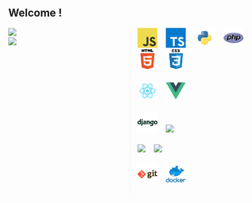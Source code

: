 ## Welcome !
<div style="display: flex;">
	<div style="display: block; width: 50%; border-right: 1px solid #f3f3f3">
		<div>
		  <a href="https://github.com/lucianosousa021/">
			<img width="400em" src="https://github-readme-stats.vercel.app/api?username=lucianosousa021&show_icons=true&include_all_commits=true&count_private=true&custom_title=Luciano Sousa&theme=github_dark" />
		  </a>
		</div>
		<div>
			<a href="https://github.com/lucianosousa021/">
				<img width="400em" src="https://github-readme-stats.vercel.app/api/top-langs?username=lucianosousa021&theme=github_dark" />
			</a>
		</div>
	</div>
	<div style="display: block; width: 50%; backgound-color: red; margin-left: 1em">
		<div style="margin-bottom: 1.5em">
			<img style="margin-right: 1em;" width="40em" src="https://raw.githubusercontent.com/github/explore/80688e429a7d4ef2fca1e82350fe8e3517d3494d/topics/javascript/javascript.png">
			<img style="margin-right: 1em;" width="40em" src="https://raw.githubusercontent.com/github/explore/80688e429a7d4ef2fca1e82350fe8e3517d3494d/topics/typescript/typescript.png">
			<img style="margin-right: 1em;" width="40em" src="https://raw.githubusercontent.com/github/explore/80688e429a7d4ef2fca1e82350fe8e3517d3494d/topics/python/python.png">
			<img style="margin-right: 1em;" width="40em" src="https://raw.githubusercontent.com/github/explore/ccc16358ac4530c6a69b1b80c7223cd2744dea83/topics/php/php.png">
			<img style="margin-right: 1em;" width="40em" src="https://raw.githubusercontent.com/github/explore/80688e429a7d4ef2fca1e82350fe8e3517d3494d/topics/html/html.png">
			<img style="margin-right: 1em;" width="40em" src="https://raw.githubusercontent.com/github/explore/80688e429a7d4ef2fca1e82350fe8e3517d3494d/topics/css/css.png">
		</div>
		<div style="margin-bottom: 1.5em">
			<img style="margin-right: 1em;" width="40em" src="https://raw.githubusercontent.com/github/explore/80688e429a7d4ef2fca1e82350fe8e3517d3494d/topics/react/react.png">
			<img style="margin-right: 1em;" width="40em" src="https://raw.githubusercontent.com/github/explore/80688e429a7d4ef2fca1e82350fe8e3517d3494d/topics/vue/vue.png">
		</div>
		<div style="margin-bottom: 1.5em">
			<img style="margin-right: 1em;" width="40em" src="https://raw.githubusercontent.com/github/explore/80688e429a7d4ef2fca1e82350fe8e3517d3494d/topics/django/django.png">
			<img style="margin-right: 1em;" width="40em" src="https://d33wubrfki0l68.cloudfront.net/e937e774cbbe23635999615ad5d7732decad182a/26072/logo-small.ede75a6b.svg">
		</div>
		<div style="margin-bottom: 1.5em">
			<img style="margin-right: 1em;" width="80em" src="https://github.com/facebook/jest/raw/main/website/static/img/jest-readme-headline.png">
			<img style="margin-right: 1em;" width="40em" src="https://camo.githubusercontent.com/4b95df4d6ca7a01afc25d27159804dc5a7d0df41d8131aaf50c9f84847dfda21/68747470733a2f2f73656c656e69756d2e6465762f696d616765732f73656c656e69756d5f6c6f676f5f7371756172655f677265656e2e706e67">
		</div>
		<div style="margin-bottom: 1.5em">
			<img style="margin-right: 1em;" width="40em" src="https://raw.githubusercontent.com/github/explore/80688e429a7d4ef2fca1e82350fe8e3517d3494d/topics/git/git.png">
			<img style="margin-right: 1em;" width="40em" src="https://raw.githubusercontent.com/github/explore/80688e429a7d4ef2fca1e82350fe8e3517d3494d/topics/docker/docker.png">
		</div>
	</div>
</div>
